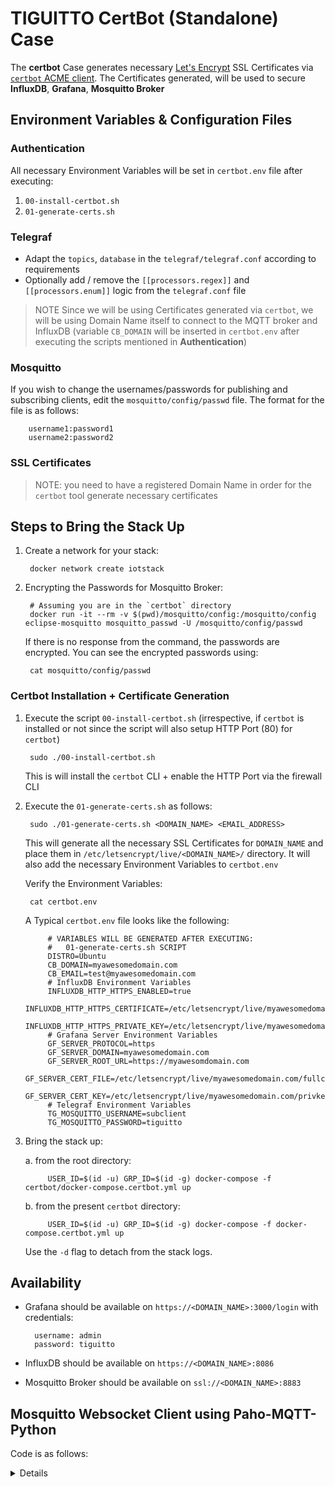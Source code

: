 # TIGUITTO CertBot (Standalone) Case

The __certbot__ Case generates necessary [Let's Encrypt](https://letsencrypt.org/) SSL Certificates via [`certbot` ACME client](https://certbot.eff.org/). The Certificates generated, will be used to secure __InfluxDB__, __Grafana__, __Mosquitto Broker__

## Environment Variables & Configuration Files

### Authentication

All necessary Environment Variables will be set in `certbot.env` file after executing:
1. `00-install-certbot.sh`
2. `01-generate-certs.sh`

### Telegraf

- Adapt the `topics`, `database` in the `telegraf/telegraf.conf` according to requirements
- Optionally add / remove the `[[processors.regex]]` and `[[processors.enum]]` logic from the `telegraf.conf` file

>  NOTE Since we will be using Certificates generated via `certbot`, we will be using Domain Name itself to connect to the MQTT broker and InfluxDB (variable `CB_DOMAIN` will be inserted in `certbot.env` after executing the scripts mentioned in __Authentication__)

### Mosquitto

If you wish to change the usernames/passwords for publishing and subscribing clients, edit the `mosquitto/config/passwd` file. The format for the file is as follows:

        username1:password1
        username2:password2

### SSL Certificates

> NOTE: you need to have a registered Domain Name in order for the `certbot` tool generate necessary certificates


## Steps to Bring the Stack Up

1. Create a network for your stack:

        docker network create iotstack

2. Encrypting the Passwords for Mosquitto Broker:

        # Assuming you are in the `certbot` directory
        docker run -it --rm -v $(pwd)/mosquitto/config:/mosquitto/config eclipse-mosquitto mosquitto_passwd -U /mosquitto/config/passwd
    
    If there is no response from the command, the passwords are encrypted. You can see the encrypted passwords using:

        cat mosquitto/config/passwd

### Certbot Installation + Certificate Generation

1. Execute the script `00-install-certbot.sh` (irrespective, if `certbot` is installed or not since the script will also setup HTTP Port (80) for `certbot`)

        sudo ./00-install-certbot.sh

    This is will install the `certbot` CLI + enable the HTTP Port via the firewall CLI

2. Execute the `01-generate-certs.sh` as follows:

        sudo ./01-generate-certs.sh <DOMAIN_NAME> <EMAIL_ADDRESS>
    
    This will generate all the necessary SSL Certificates for `DOMAIN_NAME` and place them in `/etc/letsencrypt/live/<DOMAIN_NAME>/` directory. It will also add the necessary Environment Variables to `certbot.env`

    Verify the Environment Variables:

        cat certbot.env

    A Typical `certbot.env` file looks like the following:

            # VARIABLES WILL BE GENERATED AFTER EXECUTING:
            #   01-generate-certs.sh SCRIPT
            DISTRO=Ubuntu
            CB_DOMAIN=myawesomedomain.com
            CB_EMAIL=test@myawesomedomain.com
            # InfluxDB Environment Variables
            INFLUXDB_HTTP_HTTPS_ENABLED=true
            INFLUXDB_HTTP_HTTPS_CERTIFICATE=/etc/letsencrypt/live/myawesomedomain.com/fullchain.pem
            INFLUXDB_HTTP_HTTPS_PRIVATE_KEY=/etc/letsencrypt/live/myawesomedomain.com/privkey.pem
            # Grafana Server Environment Variables
            GF_SERVER_PROTOCOL=https
            GF_SERVER_DOMAIN=myawesomedomain.com
            GF_SERVER_ROOT_URL=https://myawesomdomain.com
            GF_SERVER_CERT_FILE=/etc/letsencrypt/live/myawesomedomain.com/fullchain.pem
            GF_SERVER_CERT_KEY=/etc/letsencrypt/live/myawesomedomain.com/privkey.pem
            # Telegraf Environment Variables
            TG_MOSQUITTO_USERNAME=subclient
            TG_MOSQUITTO_PASSWORD=tiguitto

3. Bring the stack up:

    a. from the root directory:

            USER_ID=$(id -u) GRP_ID=$(id -g) docker-compose -f certbot/docker-compose.certbot.yml up
    
    b. from the present `certbot` directory:

            USER_ID=$(id -u) GRP_ID=$(id -g) docker-compose -f docker-compose.certbot.yml up

    Use the `-d` flag to detach from the stack logs.


## Availability

- Grafana should be available on `https://<DOMAIN_NAME>:3000/login` with credentials:

        username: admin
        password: tiguitto

- InfluxDB should be available on `https://<DOMAIN_NAME>:8086`
- Mosquitto Broker should be available on `ssl://<DOMAIN_NAME>:8883`


## Mosquitto Websocket Client using Paho-MQTT-Python

Code is as follows:

<details>

```python
import paho.mqtt.client as mqtt
import sys
HOST = '<YOUR_DOMAIN>'
PORT = 8884

CLIENT_ID='tiguitto-certbot-ws'

def on_connect(mqttc, obj, flags, rc):
    print("rc: "+str(rc))

def on_message(mqttc, obj, msg):
    print(msg.topic+" "+str(msg.qos)+" "+str(msg.payload))

def on_publish(mqttc, obj, mid):
    print("mid: "+str(mid))

def on_subscribe(mqttc, obj, mid, granted_qos):
    print("Subscribed: "+str(mid)+" "+str(granted_qos))

def on_log(mqttc, obj, level, string):
    print(string)

mqttc = mqtt.Client(CLIENT_ID, transport="websockets")
mqttc.username_pw_set('pubclient', 'tiguitto')
mqttc.tls_set(ca_certs=None,certfile=None,keyfile=None,tls_version=ssl.PROTOCOL_TLSv1_2)

# NOTE:
# if require_certificate set to true in mosquitto.conf
# Make sure to send the ca_certs, certfile, keyfile, certs_reqs=True
# e.g.  mqttc.tls_set(ca_certs=args.cacerts, certfile=None, keyfile=None, cert_reqs=cert_required, tls_version=tlsVersion)
mqttc.tls_insecure_set(False)

mqttc.on_message = on_message
mqttc.on_connect = on_connect
mqttc.on_publish = on_publish
mqttc.on_subscribe = on_subscribe
mqttc.on_log = on_log

mqttc.connect(HOST, PORT, 60)

mqttc.subscribe('IOT/#', 0)

try:
        mqttc.loop_forever()

except KeyboardInterrupt:
        mqttc.loop_stop()
        mqttc.disconnect()
        sys.exit()
```

</details>